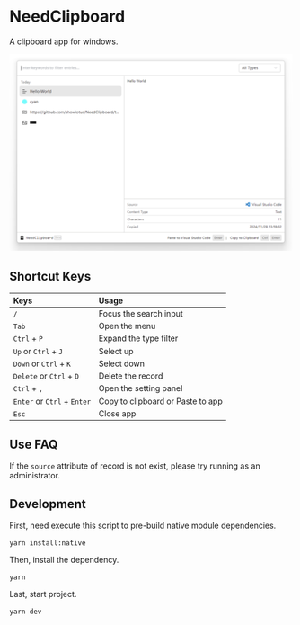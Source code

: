 # NeedClipboard

A clipboard app for windows.

![](./res/demo-light.png)

## Shortcut Keys

| Keys                        | Usage                             |
| :-------------------------- | :-------------------------------- |
| `/`                         | Focus the search input            |
| `Tab`                       | Open the menu                     |
| `Ctrl` + `P`                | Expand the type filter            |
| `Up` or `Ctrl` + `J`        | Select up                         |
| `Down` or `Ctrl` + `K`      | Select down                       |
| `Delete` or `Ctrl` + `D`    | Delete the record                 |
| `Ctrl` + `,`                | Open the setting panel            |
| `Enter` or `Ctrl` + `Enter` | Copy to clipboard or Paste to app |
| `Esc`                       | Close app                         |

## Use FAQ

If the `source` attribute of record is not exist, please try running as an administrator.

## Development

First, need execute this script to pre-build native module dependencies.

```shell
yarn install:native
```

Then, install the dependency.

```shell
yarn
```

Last, start project.

```shell
yarn dev
```
